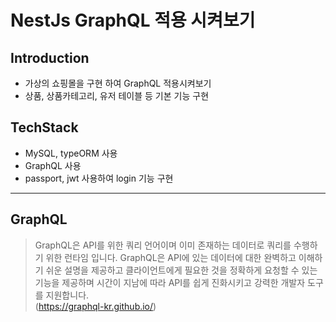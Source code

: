 # NestJs GraphQL 적용 시켜보기
## Introduction
- 가상의 쇼핑몰을 구현 하여 GraphQL 적용시켜보기
- 상품, 상품카테고리, 유저 테이블 등 기본 기능 구현

## TechStack
- MySQL, typeORM 사용
- GraphQL 사용
- passport, jwt 사용하여 login 기능 구현
----
## GraphQL
>GraphQL은 API를 위한 쿼리 언어이며 이미 존재하는 데이터로 쿼리를 수행하기 위한 런타임 입니다. GraphQL은 API에 있는 데이터에 대한 완벽하고 이해하기 쉬운 설명을 제공하고 클라이언트에게 필요한 것을 정확하게 요청할 수 있는 기능을 제공하며 시간이 지남에 따라 API를 쉽게 진화시키고 강력한 개발자 도구를 지원합니다.<br/>
  (https://graphql-kr.github.io/)
